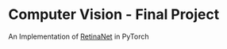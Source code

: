 # Computer Vision - Final Project
An Implementation of [RetinaNet](https://arxiv.org/abs/1708.02002) in PyTorch
